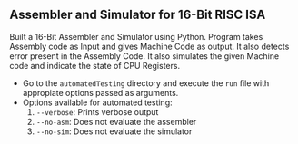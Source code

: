 ## Assembler and Simulator for 16-Bit RISC ISA
Built a 16-Bit Assembler and Simulator using Python.
Program takes Assembly code as Input and gives Machine Code
as output. It also detects error present in the Assembly Code.
It also simulates the given Machine code and indicate the state
of CPU Registers.


* Go to the `automatedTesting` directory and execute the `run` file with appropiate options passed as arguments.
* Options available for automated testing:
	1. `--verbose`: Prints verbose output
	2. `--no-asm`: Does not evaluate the assembler
	3. `--no-sim`: Does not evaluate the simulator
